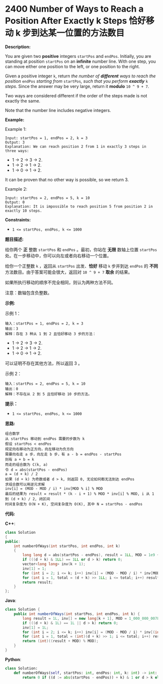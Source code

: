 # 2400 Number of Ways to Reach a Position After Exactly k Steps 恰好移动 k 步到达某一位置的方法数目

__Description:__

You are given two __positive__ integers `startPos` and `endPos`. Initially, you are standing at position `startPos` on an __infinite__ number line. With one step, you can move either one position to the left, or one position to the right.

Given a positive integer `k`, return _the number of __different__ ways to reach the position_ `endPos` _starting from_ `startPos`_, such that you perform __exactly___ `k` _steps_. Since the answer may be very large, return it __modulo__ `10 ^ 9 + 7`.

Two ways are considered different if the order of the steps made is not exactly the same.

Note that the number line includes negative integers.

__Example:__

Example 1:

```text
Input: startPos = 1, endPos = 2, k = 3
Output: 3
Explanation: We can reach position 2 from 1 in exactly 3 steps in three ways:
```

- 1 -> 2 -> 3 -> 2.
- 1 -> 2 -> 1 -> 2.
- 1 -> 0 -> 1 -> 2.

It can be proven that no other way is possible, so we return 3.

Example 2:

```text
Input: startPos = 2, endPos = 5, k = 10
Output: 0
Explanation: It is impossible to reach position 5 from position 2 in exactly 10 steps.
```

__Constraints:__

- `1 <= startPos, endPos, k <= 1000`

__题目描述:__

给你两个 __正__ 整数 `startPos` 和 `endPos` 。最初，你站在 __无限__ 数轴上位置 `startPos` 处。在一步移动中，你可以向左或者向右移动一个位置。

给你一个正整数 `k` ，返回从 `startPos` 出发、__恰好__ 移动 `k` 步并到达 `endPos` 的 __不同__ 方法数目。由于答案可能会很大，返回对 `10 ^ 9 + 7` __取余__ 的结果。

如果所执行移动的顺序不完全相同，则认为两种方法不同。

注意：数轴包含负整数。

__示例:__

示例 1：

```text
输入：startPos = 1, endPos = 2, k = 3
输出：3
解释：存在 3 种从 1 到 2 且恰好移动 3 步的方法：
```

- 1 -> 2 -> 3 -> 2.
- 1 -> 2 -> 1 -> 2.
- 1 -> 0 -> 1 -> 2.

可以证明不存在其他方法，所以返回 3 。

示例 2：

```text
输入：startPos = 2, endPos = 5, k = 10
输出：0
解释：不存在从 2 到 5 且恰好移动 10 步的方法。
```

__提示：__

- `1 <= startPos, endPos, k <= 1000`

__思路:__

```text
组合数学
从 startPos 移动到 endPos 需要的步数为 k
假设 startPos < endPos
规定向右移动为正方向，向左移动为负方向
需要向右走 a 步，向左走 b 步，有 a - b = endPos - startPos
则有 a + b = k
而走的组合数为 C(k, a)
令 d = abs(startPos - endPos)
a = (d + k) / 2
如果 (d + k) 为奇数或者 d > k, 则返回 0, 无论如何都无法到达 endPos
求组合数可以用逆元求解
inv[i] = (MOD - MOD / i) * inv[MOD % i] % MOD
最后的结果为 result = result * (k - i + 1) % MOD * inv[i] % MOD, i 从 1 到 (d + k) / 2, 闭区间
时间复杂度为 O(N + K), 空间复杂度为 O(K), 其中 N = startPos - endPos
```

__代码:__

__C++__:

```C++
class Solution 
{
public:
    int numberOfWays(int startPos, int endPos, int k) 
    {
        long long d = abs(startPos - endPos), result = 1LL, MOD = 1e9 + 7;
        if (((d + k) & 1LL) == 1LL or d > k) return 0;
        vector<long long> inv(k + 1);
        inv[1] = 1;
        for (int i = 2; i <= k; i++) inv[i] = (MOD - MOD / i) * inv[MOD % i] % MOD;
        for (int i = 1, total = (d + k) >> 1LL; i <= total; i++) result = result * (k - i + 1) % MOD * inv[i] % MOD;
        return result;
    }
};
```

__Java__:

```Java
class Solution {
    public int numberOfWays(int startPos, int endPos, int k) {
        long result = 1L, inv[] = new long[k + 1], MOD = 1_000_000_007L, d = Math.abs(startPos - endPos);
        if (((d + k) & 1L) == 1L || d > k) return 0;
        inv[1] = 1L;
        for (int i = 2; i <= k; i++) inv[i] = (MOD - MOD / i) * inv[(int)MOD % i] % MOD;
        for (int i = 1, total = (int)(d + k) >> 1; i <= total; i++) result = result * (k - i + 1) % MOD * inv[i] % MOD;
        return (int)((result + MOD) % MOD);
    }
}
```

__Python__:

```Python
class Solution:
    def numberOfWays(self, startPos: int, endPos: int, k: int) -> int:
        return 0 if ((d := abs(startPos - endPos)) + k) & 1 or d > k else comb(k, (d + k) >> 1) % (10 ** 9 + 7)
```
